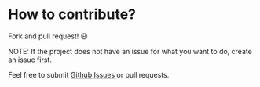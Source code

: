 # How to contribute?

Fork and pull request! 😃

NOTE: If the project does not have an issue for what you want to do, create an issue first.

Feel free to submit [Github Issues](https://github.com/libresign/behat-builtin-extension/issues) or pull requests.
